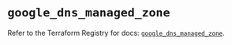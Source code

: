 # `google_dns_managed_zone`

Refer to the Terraform Registry for docs: [`google_dns_managed_zone`](https://registry.terraform.io/providers/hashicorp/google/6.35.0/docs/resources/dns_managed_zone).
